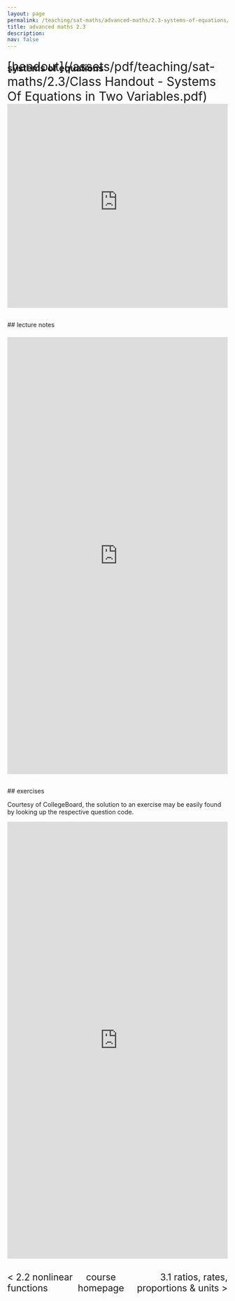 ```yaml
---
layout: page
permalink: /teaching/sat-maths/advanced-maths/2.3-systems-of-equations/
title: advanced maths 2.3
description: 
nav: false
---
```


## systems of equations

<div style="margin-top: -50px;"></div>
<span style="float:right; font-size: 2em;">  [handout](/assets/pdf/teaching/sat-maths/2.3/Class Handout - Systems Of Equations in Two Variables.pdf)</span> 
<br> 
<div style="margin-top: 30px;"></div>
<iframe 
    class="rounded z-depth-1" 
    zoomable="true" 
    style="width: 100%; height: 350pt;" 
    src="https://www.youtube-nocookie.com/embed/T6Y9IUIpDFg?si=bWz3EQQDGZcEvukk" 
    title="YouTube video player" 
    frameborder="0" 
    allow="accelerometer; autoplay; clipboard-write; encrypted-media; gyroscope; picture-in-picture; web-share" 
    referrerpolicy="strict-origin-when-cross-origin" 
    allowfullscreen>
</iframe>


<div style="margin-top: 30px;"></div>
## lecture notes
<div style="margin-top: 20px;"></div>

<iframe scrolling="auto" 
    src="https://drive.google.com/viewerng/viewer?embedded=true&url=elshenawyom.github.io/assets/pdf/teaching/sat-maths/2.2/Notes - Nonlinear Functions.pdf" 
    style="width: 100%; height: 1000px;" 
    frameborder="0">
</iframe>

<div style="margin-top: 30px;"></div>
## exercises 

Courtesy of CollegeBoard, the solution to an exercise may be easily found by looking up the respective question code.

<iframe scrolling="auto" 
    src="https://drive.google.com/viewerng/viewer?embedded=true&url=elshenawyom.github.io/assets/pdf/teaching/sat-maths/2.3/Exercises - Systems Of Equations in Two Variables.pdf" 
    style="width: 100%; height: 1000px;" 
    frameborder="0">
</iframe>

<div style="margin-top: 30px;"></div>
<div style="display: flex; justify-content: space-between; align-items: center;">
  <a href="/teaching/sat-maths/advanced-maths/2.2-nonlinear-functions/" style="font-size: 1.5em; text-decoration: none;"> < 2.2 nonlinear functions </a>
  <a href="/teaching/sat-maths/" style="font-size: 1.5em; text-decoration: none; text-align: center;"> course homepage </a>
  <a href="/teaching/sat-maths/problem-solving/3.1-ratios-rates-proportions-units/" style="font-size: 1.5em; text-decoration: none; text-align: right;"> 3.1 ratios, rates, proportions & units > </a>
</div>

<br>
<br>

